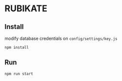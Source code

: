 # RUBIKATE

## Install

modify database credentials on `config/settings/key.js`

````
npm install
````

## Run
`````
npm run start